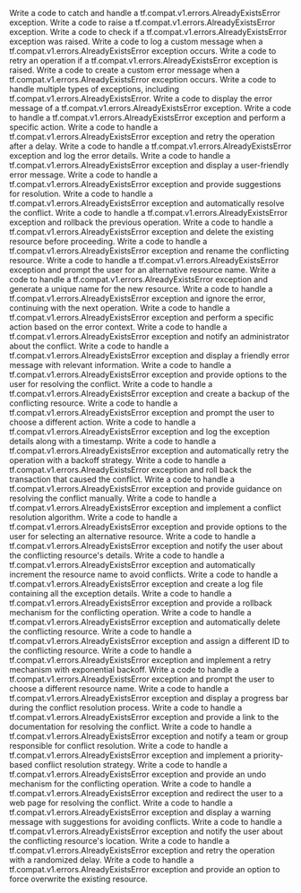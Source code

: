 Write a code to catch and handle a tf.compat.v1.errors.AlreadyExistsError exception.
Write a code to raise a tf.compat.v1.errors.AlreadyExistsError exception.
Write a code to check if a tf.compat.v1.errors.AlreadyExistsError exception was raised.
Write a code to log a custom message when a tf.compat.v1.errors.AlreadyExistsError exception occurs.
Write a code to retry an operation if a tf.compat.v1.errors.AlreadyExistsError exception is raised.
Write a code to create a custom error message when a tf.compat.v1.errors.AlreadyExistsError exception occurs.
Write a code to handle multiple types of exceptions, including tf.compat.v1.errors.AlreadyExistsError.
Write a code to display the error message of a tf.compat.v1.errors.AlreadyExistsError exception.
Write a code to handle a tf.compat.v1.errors.AlreadyExistsError exception and perform a specific action.
Write a code to handle a tf.compat.v1.errors.AlreadyExistsError exception and retry the operation after a delay.
Write a code to handle a tf.compat.v1.errors.AlreadyExistsError exception and log the error details.
Write a code to handle a tf.compat.v1.errors.AlreadyExistsError exception and display a user-friendly error message.
Write a code to handle a tf.compat.v1.errors.AlreadyExistsError exception and provide suggestions for resolution.
Write a code to handle a tf.compat.v1.errors.AlreadyExistsError exception and automatically resolve the conflict.
Write a code to handle a tf.compat.v1.errors.AlreadyExistsError exception and rollback the previous operation.
Write a code to handle a tf.compat.v1.errors.AlreadyExistsError exception and delete the existing resource before proceeding.
Write a code to handle a tf.compat.v1.errors.AlreadyExistsError exception and rename the conflicting resource.
Write a code to handle a tf.compat.v1.errors.AlreadyExistsError exception and prompt the user for an alternative resource name.
Write a code to handle a tf.compat.v1.errors.AlreadyExistsError exception and generate a unique name for the new resource.
Write a code to handle a tf.compat.v1.errors.AlreadyExistsError exception and ignore the error, continuing with the next operation.
Write a code to handle a tf.compat.v1.errors.AlreadyExistsError exception and perform a specific action based on the error context.
Write a code to handle a tf.compat.v1.errors.AlreadyExistsError exception and notify an administrator about the conflict.
Write a code to handle a tf.compat.v1.errors.AlreadyExistsError exception and display a friendly error message with relevant information.
Write a code to handle a tf.compat.v1.errors.AlreadyExistsError exception and provide options to the user for resolving the conflict.
Write a code to handle a tf.compat.v1.errors.AlreadyExistsError exception and create a backup of the conflicting resource.
Write a code to handle a tf.compat.v1.errors.AlreadyExistsError exception and prompt the user to choose a different action.
Write a code to handle a tf.compat.v1.errors.AlreadyExistsError exception and log the exception details along with a timestamp.
Write a code to handle a tf.compat.v1.errors.AlreadyExistsError exception and automatically retry the operation with a backoff strategy.
Write a code to handle a tf.compat.v1.errors.AlreadyExistsError exception and roll back the transaction that caused the conflict.
Write a code to handle a tf.compat.v1.errors.AlreadyExistsError exception and provide guidance on resolving the conflict manually.
Write a code to handle a tf.compat.v1.errors.AlreadyExistsError exception and implement a conflict resolution algorithm.
Write a code to handle a tf.compat.v1.errors.AlreadyExistsError exception and provide options to the user for selecting an alternative resource.
Write a code to handle a tf.compat.v1.errors.AlreadyExistsError exception and notify the user about the conflicting resource's details.
Write a code to handle a tf.compat.v1.errors.AlreadyExistsError exception and automatically increment the resource name to avoid conflicts.
Write a code to handle a tf.compat.v1.errors.AlreadyExistsError exception and create a log file containing all the exception details.
Write a code to handle a tf.compat.v1.errors.AlreadyExistsError exception and provide a rollback mechanism for the conflicting operation.
Write a code to handle a tf.compat.v1.errors.AlreadyExistsError exception and automatically delete the conflicting resource.
Write a code to handle a tf.compat.v1.errors.AlreadyExistsError exception and assign a different ID to the conflicting resource.
Write a code to handle a tf.compat.v1.errors.AlreadyExistsError exception and implement a retry mechanism with exponential backoff.
Write a code to handle a tf.compat.v1.errors.AlreadyExistsError exception and prompt the user to choose a different resource name.
Write a code to handle a tf.compat.v1.errors.AlreadyExistsError exception and display a progress bar during the conflict resolution process.
Write a code to handle a tf.compat.v1.errors.AlreadyExistsError exception and provide a link to the documentation for resolving the conflict.
Write a code to handle a tf.compat.v1.errors.AlreadyExistsError exception and notify a team or group responsible for conflict resolution.
Write a code to handle a tf.compat.v1.errors.AlreadyExistsError exception and implement a priority-based conflict resolution strategy.
Write a code to handle a tf.compat.v1.errors.AlreadyExistsError exception and provide an undo mechanism for the conflicting operation.
Write a code to handle a tf.compat.v1.errors.AlreadyExistsError exception and redirect the user to a web page for resolving the conflict.
Write a code to handle a tf.compat.v1.errors.AlreadyExistsError exception and display a warning message with suggestions for avoiding conflicts.
Write a code to handle a tf.compat.v1.errors.AlreadyExistsError exception and notify the user about the conflicting resource's location.
Write a code to handle a tf.compat.v1.errors.AlreadyExistsError exception and retry the operation with a randomized delay.
Write a code to handle a tf.compat.v1.errors.AlreadyExistsError exception and provide an option to force overwrite the existing resource.